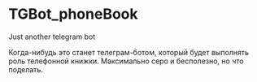 # TGBot_phoneBook
Just another telegram bot


Когда-нибудь это станет телеграм-ботом, который будет выполнять роль телефонной книжки. Максимально серо и бесполезно, но что поделать. 
